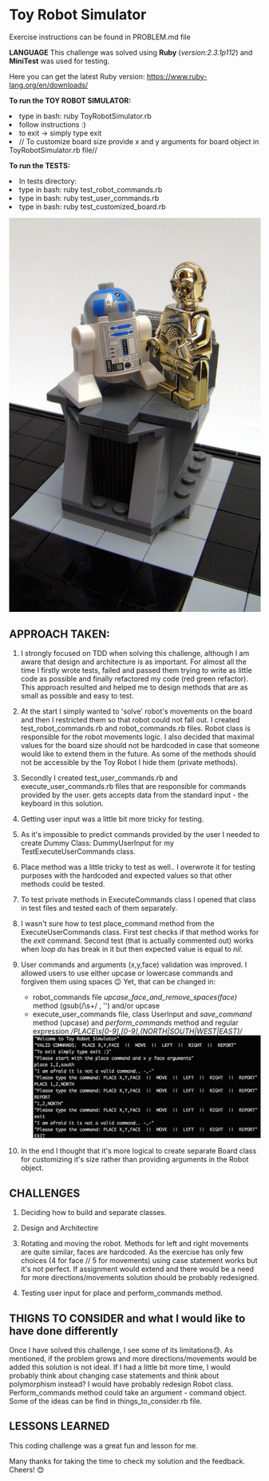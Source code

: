 # Toy Robot Simulator

Exercise instructions can be found in PROBLEM.md file


**LANGUAGE**
This challenge was solved using **Ruby** (_version:2.3.1p112_) and **MiniTest** was used for testing.

Here you can get the latest Ruby version:  https://www.ruby-lang.org/en/downloads/


**To run the TOY ROBOT SIMULATOR:**
<li>type in bash:  ruby ToyRobotSimulator.rb</li>
<li>follow instructions :) </li>
<li>to exit -> simply type exit</li>
<li> // To customize board size provide x and y arguments for board object in ToyRobotSimulator.rb file//</li>



**To run the TESTS:**
<li>In tests directory:</li>
<li>type in bash:  ruby test_robot_commands.rb</li>
<li>type in bash:  ruby test_user_commands.rb</li>
<li>type in bash:  ruby test_customized_board.rb</li>


![Image of Toy Robots](picToyRobot.jpg)


## APPROACH TAKEN:
  1. I strongly focused on TDD when solving this challenge, although I am aware that design and architecture is as important.
     For almost all the time I firstly wrote tests, failed and passed them trying to write as little code as possible 
     and finally refactored my code (red green refactor).
     This approach resulted and helped me to design methods that are as small as possible and easy to test.
  2. At the start I simply wanted to 'solve' robot's movements on the board and then I restricted them so that robot 
     could not fall out.
     I created test_robot_commands.rb and robot_commands.rb files. Robot class is responsible for the robot movements logic.
     I also decided that maximal values for the board size should not be hardcoded in case that someone would like to 
     extend them in the future. 
     As some of the methods should not be accessible by the Toy Robot I hide them (private methods). 

  3. Secondly I created test_user_commands.rb and execute_user_commands.rb files that are responsible for commands 
     provided by the user. gets accepts data from the standard input - the keyboard in this solution.
  4. Getting user input was a little bit more tricky for testing.
  5. As it's impossible to predict commands provided by the user I needed to create Dummy Class: DummyUserInput for my 
     TestExecuteUserCommands class.

  6. Place method was a little tricky to test as well.. I overwrote it for testing purposes with the hardcoded 
     and expected values so that other methods could be tested.
  7. To test private methods in ExecuteCommands class I opened that class in test files and tested each of them separately.
  8. I wasn't sure how to test place_command method from the ExecuteUserCommands class. 
     First test checks if that method works for the _exit_ command.
     Second test (that is actually commented out) works when _loop do_ has break in it but then expected value is equal to _nil_.
  9. User commands and arguments (x,y,face) validation was improved. 
     I allowed users to use either upcase or lowercase commands and forgiven them using spaces 😉
     Yet, that can be changed in:
     - robot_commands file _upcase_face_and_remove_spaces(face)_ method (gsub(/\s+/ , '') and/or upcase
     - execute_user_commands file, class UserInput and _save_command_ method (upcase) 
        and  _perform_commands_ method and regular expression _/PLACE\s[0-9],[0-9],(NORTH|SOUTH|WEST|EAST)/_
     ![Image of Toy Robots](pic_upcase_commands.png)

  10. In the end I thought that it's more logical to create separate Board class for customizing it's size rather than 
      providing arguments in the Robot object.
  

   
## CHALLENGES
1. Deciding how to build and separate classes.
2. Design and Architectire
3. Rotating and moving the robot.
   Methods for left and right movements are quite similar, faces are hardcoded.
   As the exercise has only few choices (4 for face // 5 for movements) using case statement works but it's not perfect.
   If assignment would extend and there would be a need for more directions/movements solution should be probably redesigned.

4. Testing user input for place and perform_commands method.



## THIGNS TO CONSIDER and what I would like to have done differently
Once I have solved this challenge, I see some of its limitations😓. 
As mentioned, if the problem grows and more directions/movements would be added this solution is not ideal.
If I had a little bit more time, I would probably think about changing case statements and think about polymorphism instead?
I would have probably redesign Robot class. Perform_commands method could take an argument - command object.
Some of the ideas can be find in things_to_consider.rb file.



## LESSONS LEARNED
This coding challenge was a great fun and lesson for me. 




Many thanks for taking the time to check my solution and the feedback.  
Cheers! 😊

